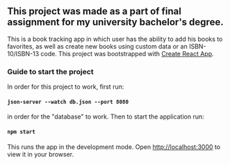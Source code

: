 ## This project was made as a part of final assignment for my university bachelor's degree.

This is a book tracking app in which user has 
the ability to add his books to favorites,
as well as create new books using custom data
or an ISBN-10/ISBN-13 code.
This project was bootstrapped with [Create React App](https://github.com/facebook/create-react-app).

### Guide to start the project

In order for this project to work, first run:

#### `json-server --watch db.json --port 8080`

in order for the "database" to work.
Then to start the application run:

#### `npm start`

This runs the app in the development mode.
Open [http://localhost:3000](http://localhost:3000) to view it in your browser.

